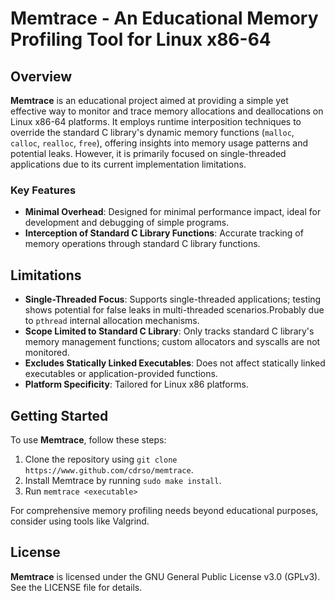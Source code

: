 # Memtrace - An Educational Memory Profiling Tool for Linux x86-64

## Overview

**Memtrace** is an educational project aimed at providing a simple yet effective way to monitor and trace memory allocations and deallocations on Linux x86-64 platforms. It employs runtime interposition techniques to override the standard C library's dynamic memory functions (`malloc`, `calloc`, `realloc`, `free`), offering insights into memory usage patterns and potential leaks. However, it is primarily focused on single-threaded applications due to its current implementation limitations.

### Key Features

- **Minimal Overhead**: Designed for minimal performance impact, ideal for development and debugging of simple programs.
- **Interception of Standard C Library Functions**: Accurate tracking of memory operations through standard C library functions.

## Limitations

- **Single-Threaded Focus**: Supports single-threaded applications; testing shows potential for false leaks in multi-threaded scenarios.Probably due to `pthread` internal allocation mechanisms.
- **Scope Limited to Standard C Library**: Only tracks standard C library's memory management functions; custom allocators and syscalls are not monitored.
- **Excludes Statically Linked Executables**: Does not affect statically linked executables or application-provided functions.
- **Platform Specificity**: Tailored for Linux x86 platforms.

## Getting Started

To use **Memtrace**, follow these steps:

1. Clone the repository using `git clone https://www.github.com/cdrso/memtrace`.
2. Install Memtrace by running `sudo make install`.
3. Run `memtrace <executable>`

For comprehensive memory profiling needs beyond educational purposes, consider using tools like Valgrind.

## License

**Memtrace** is licensed under the GNU General Public License v3.0 (GPLv3). See the LICENSE file for details.

